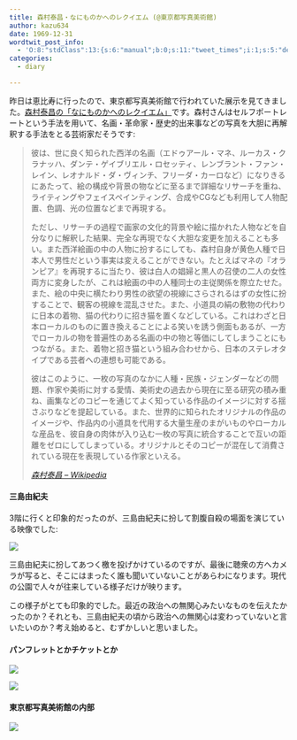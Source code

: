 ```yaml
---
title: 森村泰昌・なにものかへのレクイエム (@東京都写真美術館)
author: kazu634
date: 1969-12-31
wordtwit_post_info:
  - 'O:8:"stdClass":13:{s:6:"manual";b:0;s:11:"tweet_times";i:1;s:5:"delay";i:0;s:7:"enabled";i:1;s:10:"separation";s:2:"60";s:7:"version";s:3:"3.7";s:14:"tweet_template";b:0;s:6:"status";i:2;s:6:"result";a:0:{}s:13:"tweet_counter";i:2;s:13:"tweet_log_ids";a:1:{i:0;i:5219;}s:9:"hash_tags";a:0:{}s:8:"accounts";a:1:{i:0;s:7:"kazu634";}}'
categories:
  - diary

---
```

<div class="section">
<p>
    昨日は恵比寿に行ったので、東京都写真美術館で行われていた展示を見てきました。<a href="http://www.syabi.com/details/morimura.html" onclick="__gaTracker('send', 'event', 'outbound-article', 'http://www.syabi.com/details/morimura.html', '森村泰昌の「なにものかへのレクイエム」');" target="_blank">森村泰昌の「なにものかへのレクイエム」</a>です。森村さんはセルフポートレートという手法を用いて、名画・革命家・歴史的出来事などの写真を大胆に再解釈する手法をとる芸術家だそうです:
</p>
  
<blockquote title="森村泰昌 - Wikipedia" cite="http://ja.wikipedia.org/wiki/%E6%A3%AE%E6%9D%91%E6%B3%B0%E6%98%8C">
<p>
      彼は、世に良く知られた西洋の名画（エドゥアール・マネ、ルーカス・クラナッハ、ダンテ・ゲイブリエル・ロセッティ、レンブラント・ファン・レイン、レオナルド・ダ・ヴィンチ、フリーダ・カーロなど）になりきるにあたって、絵の構成や背景の物などに至るまで詳細なリサーチを重ね、ライティングやフェイスペインティング、合成やCGなども利用して人物配置、色調、光の位置などまで再現する。
</p>
    
<p>
      ただし、リサーチの過程で画家の文化的背景や絵に描かれた人物などを自分なりに解釈した結果、完全な再現でなく大胆な変更を加えることも多い。また西洋絵画の中の人物に扮するにしても、森村自身が黄色人種で日本人で男性だという事実は変えることができない。たとえばマネの『オランピア』を再現するに当たり、彼は白人の娼婦と黒人の召使の二人の女性両方に変身したが、これは絵画の中の人種同士の主従関係を際立たせた。また、絵の中央に横たわり男性の欲望の視線にさらされるはずの女性に扮することで、観客の視線を混乱させた。また、小道具の絹の敷物の代わりに日本の着物、猫の代わりに招き猫を置くなどしている。これはわざと日本ローカルのものに置き換えることによる笑いを誘う側面もあるが、一方でローカルの物を普遍性のある名画の中の物と等価にしてしまうことにもつながる。また、着物と招き猫という組み合わせから、日本のステレオタイプである芸者への連想も可能である。
</p>
    
<p>
      彼はこのように、一枚の写真のなかに人種・民族・ジェンダーなどの問題、作家や美術に対する愛情、美術史の過去から現在に至る研究の積み重ね、画集などのコピーを通じてよく知っている作品のイメージに対する揺さぶりなどを提起している。また、世界的に知られたオリジナルの作品のイメージや、作品内の小道具を代用する大量生産のまがいものやローカルな産品を、彼自身の肉体が入り込む一枚の写真に統合することで互いの距離をゼロにしてしまっている。オリジナルとそのコピーが混在して消費されている現在を表現している作家といえる。
</p>
    
<p>
<cite><a href="http://ja.wikipedia.org/wiki/%E6%A3%AE%E6%9D%91%E6%B3%B0%E6%98%8C" onclick="__gaTracker('send', 'event', 'outbound-article', 'http://ja.wikipedia.org/wiki/%E6%A3%AE%E6%9D%91%E6%B3%B0%E6%98%8C', '森村泰昌 &#8211; Wikipedia');" target="_blank">森村泰昌 &#8211; Wikipedia</a></cite>
</p>
</blockquote>
  
<h4>
    三島由紀夫
</h4>
  
<p>
    3階に行くと印象的だったのが、三島由紀夫に扮して割腹自殺の場面を演じている映像でした:
</p>
  
<p>
<center>
</center>
</p>
  
<p>
<a href="http://flickr.com/photos/42332031@N02/4509594990/" onclick="__gaTracker('send', 'event', 'outbound-article', 'http://flickr.com/photos/42332031@N02/4509594990/', '');" title="Yasumasa Morimura Exhibition"><img src="http://farm3.static.flickr.com/2772/4509594990_92c4d3b027.jpg" /></a>
</p></p> 
  
<p>
    三島由紀夫に扮してあつく檄を投げかけているのですが、最後に聴衆の方へカメラが写ると、そこにはまったく誰も聞いていないことがあらわになります。現代の公園で人々が往来している様子だけが映ります。
</p>
  
<p>
    この様子がとても印象的でした。最近の政治への無関心みたいなものを伝えたかったのか？それとも、三島由紀夫の頃から政治への無関心は変わっていないと言いたいのか？考え始めると、むずかしいと思いました。
</p>
  
<h4>
    パンフレットとかチケットとか
</h4>
  
<p>
<center>
</center>
</p>
  
<p>
<a href="http://flickr.com/photos/42332031@N02/4509606710/" onclick="__gaTracker('send', 'event', 'outbound-article', 'http://flickr.com/photos/42332031@N02/4509606710/', '');" title="パンフ"><img src="http://farm3.static.flickr.com/2161/4509606710_4770e627d0.jpg" /></a>
</p></p> 
  
<p>
<center>
</center>
</p>
  
<p>
<a href="http://flickr.com/photos/42332031@N02/4509199765/" onclick="__gaTracker('send', 'event', 'outbound-article', 'http://flickr.com/photos/42332031@N02/4509199765/', '');" title="Ticket"><img src="http://farm3.static.flickr.com/2392/4509199765_47cc755415.jpg" /></a>
</p></p> 
  
<h4>
    東京都写真美術館の内部
</h4>
  
<p>
<center>
</center>
</p>
  
<p>
<a href="http://flickr.com/photos/42332031@N02/4509594558/" onclick="__gaTracker('send', 'event', 'outbound-article', 'http://flickr.com/photos/42332031@N02/4509594558/', '');" title="Tokyo metropolitan museum of photography"><img src="http://farm3.static.flickr.com/2798/4509594558_7f2e7fd996.jpg" /></a>
</p></p>
</div>
